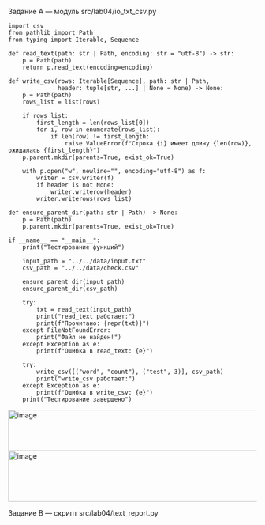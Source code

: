 Задание A — модуль src/lab04/io_txt_csv.py

```
import csv
from pathlib import Path
from typing import Iterable, Sequence

def read_text(path: str | Path, encoding: str = "utf-8") -> str:
    p = Path(path)
    return p.read_text(encoding=encoding)

def write_csv(rows: Iterable[Sequence], path: str | Path,
              header: tuple[str, ...] | None = None) -> None:
    p = Path(path)
    rows_list = list(rows)

    if rows_list:
        first_length = len(rows_list[0])
        for i, row in enumerate(rows_list):
            if len(row) != first_length:
                raise ValueError(f"Строка {i} имеет длину {len(row)}, ожидалась {first_length}")
    p.parent.mkdir(parents=True, exist_ok=True)

    with p.open("w", newline="", encoding="utf-8") as f:
        writer = csv.writer(f)
        if header is not None:
            writer.writerow(header)
        writer.writerows(rows_list)

def ensure_parent_dir(path: str | Path) -> None:
    p = Path(path)
    p.parent.mkdir(parents=True, exist_ok=True)

if __name__ == "__main__":
    print("Тестирование функций")

    input_path = "../../data/input.txt"
    csv_path = "../../data/check.csv"

    ensure_parent_dir(input_path)
    ensure_parent_dir(csv_path)

    try:
        txt = read_text(input_path)
        print("read_text работает:")
        print(f"Прочитано: {repr(txt)}")
    except FileNotFoundError:
        print("Файл не найден!")
    except Exception as e:
        print(f"Ошибка в read_text: {e}")

    try:
        write_csv([("word", "count"), ("test", 3)], csv_path)
        print("write_csv работает:")
    except Exception as e:
        print(f"Ошибка в write_csv: {e}")
    print("Тестирование завершено")
```
<img width="842" height="83" alt="image" src="https://github.com/user-attachments/assets/91c4d6cc-11e3-449d-9177-2724eb6ed746" />

<img width="814" height="103" alt="image" src="https://github.com/user-attachments/assets/24764e7e-6127-4c78-bd99-0de11f1f77b6" />

Задание B — скрипт src/lab04/text_report.py





